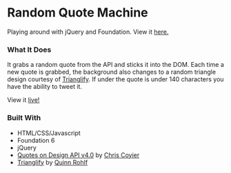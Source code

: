 # Random Quote Machine

Playing around with jQuery and Foundation. View it [here.](https://samkessaram.github.io/random_quote_machine/)

### What It Does
It grabs a random quote from the API and sticks it into the DOM. Each time a new quote is grabbed, the background also changes to a random triangle design courtesy of [Trianglify](https://github.com/qrohlf/Trianglify). If under the quote is under 140 characters you have the ability to tweet it.  

View it [live!](https://samkessaram.github.io/random_quote_machine/)

### Built With
* HTML/CSS/Javascript
* Foundation 6
* jQuery
* [Quotes on Design API v4.0](https://quotesondesign.com/api-v4-0/) by [Chris Coyier](http://chriscoyier.net/)
* [Trianglify](https://github.com/qrohlf/Trianglify) by [Quinn Rohlf](https://github.com/qrohlf)